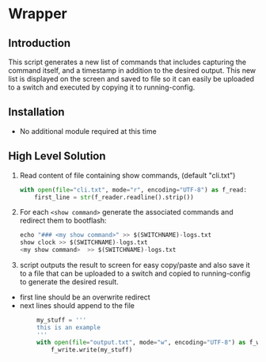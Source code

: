 # Wrapper

## Introduction

This script generates a new list of commands that includes capturing the command itself, and a timestamp in addition to the desired output. This new list is displayed on the screen and saved to file so it can easily be uploaded to a switch and executed by copying it to running-config.

## Installation

+ No additional module required at this time

## High Level Solution

1. Read content of file containing show commands, (default "cli.txt")

    ```python
    with open(file="cli.txt", mode="r", encoding="UTF-8") as f_read:
        first_line = str(f_reader.readline().strip())
    ```

2. For each ```<show command>``` generate the associated commands and redirect them to bootflash:

    ```python
    echo "### <my show command>" >> $(SWITCHNAME)-logs.txt
    show clock >> $(SWITCHNAME)-logs.txt
    <my show command>  >> $(SWITCHNAME)-logs.txt
    ```

3. script outputs the result to screen for easy copy/paste and also save it to a file that can be uploaded to a switch and copied to running-config to generate the desired result.

+ first line should be an overwrite redirect
+ next lines should append to the file

```python
        my_stuff = '''
        this is an example
        '''
        with open(file="output.txt", mode="w", encoding="UTF-8") as f_write:
            f_write.write(my_stuff)
```
